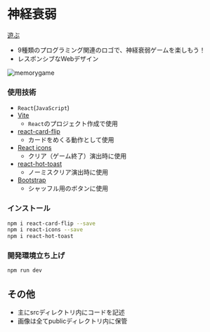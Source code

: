 # 神経衰弱
[遊ぶ](https://clumsyg.github.io/Memory-game/)

- 9種類のプログラミング関連のロゴで、神経衰弱ゲームを楽しもう！
- レスポンシブなWebデザイン

![memorygame](https://github.com/clumsyg/Memory-game/assets/154292137/1f931fda-a047-491c-9cbc-9f671ab151c1)

### 使用技術
- `React`(`JavaScript`)
- [Vite](https://ja.vitejs.dev)
    - `React`のプロジェクト作成で使用
- [react-card-flip](https://www.npmjs.com/package/react-card-flip)
    - カードをめくる動作として使用
- [React icons](https://react-icons.github.io/react-icons/)
    - クリア（ゲーム終了）演出時に使用
- [react-hot-toast](https://www.npmjs.com/package/react-hot-toast)
    - ノーミスクリア演出時に使用
- [Bootstrap](https://getbootstrap.jp/docs/5.3/getting-started/introduction/)
    - シャッフル用のボタンに使用

### インストール
```bash
npm i react-card-flip --save
npm i react-icons --save
npm i react-hot-toast
```

### 開発環境立ち上げ
```bash
npm run dev
```

## その他
- 主にsrcディレクトリ内にコードを記述
- 画像は全てpublicディレクトリ内に保管